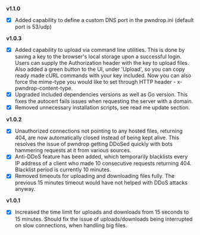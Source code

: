 ****v1.1.0****
- [x] Added capability to define a custom DNS port in the pwndrop.ini (default port is 53/udp) 

****v1.0.3****
- [x] Added capability to upload via command line utilities. This is done by saving a key to the browser's local storage upon a successful login. Users can supply the Authorization header with the key to upload files. Also added a green button to the UI, under 'Upload', so you can copy ready made cURL commands with your key included. Now you can also force the mime-type you would like to set through HTTP header - x-pwndrop-content-type.
- [x] Upgraded included dependencies versions as well as Go version. This fixes the autocert fails issues when requesting the server with a domain.
- [x] Removed unnecessary installation scripts, see read me update section.

****v1.0.2****
- [x] Unauthorized connections not pointing to any hosted files, returning 404, are now automatically closed instead of being kept alive. This resolves the issue of pwndrop getting DDoSed quickly with bots hammering requests at it from various sources.
- [x] Anti-DDoS feature has been added, which temporarily blacklists every IP address of a client who made 10 consecutive requests returning 404. Blacklist period is currently 10 minutes.
- [x] Removed timeouts for uploading and downloading files fully. The previous 15 minutes timeout would have not helped with DDoS attacks anyway. 

****v1.0.1****
- [x] Increased the time limit for uploads and downloads from 15 seconds to 15 minutes. Should fix the issue of uploads/downloads being interrupted on slow connections, when handling big files.